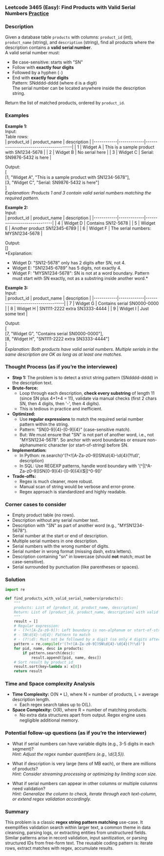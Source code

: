 ### Leetcode 3465 (Easy): Find Products with Valid Serial Numbers [Practice](https://leetcode.com/problems/find-products-with-valid-serial-numbers)

### Description  
Given a database table `products` with columns: `product_id` (int), `product_name` (string), and `description` (string), find all products where the description contains a **valid serial number**.  
A valid serial number must:
- Be case-sensitive: starts with "SN"
- Follow with **exactly four digits**
- Followed by a hyphen (`-`)
- End with **exactly four digits**  
Pattern: SNdddd-dddd (where d is a digit)  
The serial number can be located anywhere inside the description string.

Return the list of matched products, ordered by `product_id`.

### Examples  

**Example 1:**  
Input:  
Table rows:  
| product_id | product_name | description                            |
|------------|-------------|----------------------------------------|
| 1          | Widget A    | This is a sample product with SN1234-5678 |
| 2          | Widget B    | No serial here                           |
| 3          | Widget C    | Serial: SN9876-5432 is here              |

Output:  
[  
  [1, "Widget A", "This is a sample product with SN1234-5678"],  
  [3, "Widget C", "Serial: SN9876-5432 is here"]  
]  
*Explanation: Products 1 and 3 contain valid serial numbers matching the required pattern.*

**Example 2:**  
Input:  
| product_id | product_name | description                  |
|------------|-------------|------------------------------|
| 4          | Widget D    | Contains SN12-5678           |
| 5          | Widget E    | Another product SN12345-6789 |
| 6          | Widget F    | The serial numbers: MYSN1234-5678 |

Output:  
[]  
*Explanation:  
- Widget D: "SN12-5678" only has 2 digits after SN, not 4.  
- Widget E: "SN12345-6789" has 5 digits, not exactly 4.  
- Widget F: "MYSN1234-5678": SN is not at a word boundary. Pattern must start with SN exactly, not as a substring inside another word.*

**Example 3:**  
Input:  
| product_id | product_name | description                        |
|------------|-------------|------------------------------------|
| 7          | Widget G    | Contains serial SN0000-0000        |
| 8          | Widget H    | SN1111-2222 extra SN3333-4444      |
| 9          | Widget I    | Just some text                     |

Output:  
[  
  [7, "Widget G", "Contains serial SN0000-0000"],  
  [8, "Widget H", "SN1111-2222 extra SN3333-4444"]  
]  
*Explanation: Both products have valid serial numbers. Multiple serials in the same description are OK as long as at least one matches.*


### Thought Process (as if you’re the interviewee)  

- **Step 1:** The problem is to detect a strict string pattern (SNdddd-dddd) in the description text.  
- **Brute-force:**  
  - Loop through each description, **check every substring** of length 11 (since SN plus 4+1+4 = 11), validate via manual checks (first 2 chars SN, then 4 digits, then '-', then 4 digits).
  - This is tedious in practice and inefficient.
- **Optimized:**  
  - Use **regular expressions** to match the required serial number pattern within the string.
  - Pattern: "SN[0-9]{4}-[0-9]{4}" (case-sensitive match).
  - But: We must ensure that "SN" is not part of another word, i.e., not "MYSN1234-5678". So anchor with word boundaries or ensure non-alphanumeric character (or start-of-string) before SN.
- **Implementation:**  
  - In Python: re.search(r'(?<![A-Za-z0-9])SN\d{4}-\d{4}(?!\d)', description)
  - In SQL: Use REGEXP patterns, handle word boundary with '(^|[^A-Za-z0-9])SN[0-9]{4}-[0-9]{4}($|[^0-9])'
- **Trade-offs:**  
  - Regex is much cleaner, more robust.
  - Manual scan of string would be verbose and error-prone.
  - Regex approach is standardized and highly readable.

### Corner cases to consider  
- Empty product table (no rows).
- Description without any serial number text.
- Description with "SN" as part of another word (e.g., "MYSN1234-5678").
- Serial number at the start or end of description.
- Multiple serial numbers in one description.
- Serial numbers with the wrong number of digits.
- Serial number in wrong format (missing dash, extra letters).
- Description containing "sn" in lowercase (should **not** match; must be case-sensitive).
- Serial surrounded by punctuation (like parentheses or spaces).

### Solution

```python
import re

def find_products_with_valid_serial_numbers(products):
    """
    products: List of [product_id, product_name, description]
    Return: List of [product_id, product_name, description] with valid serial numbers
    """
    result = []
    # Regular expression:
    # - (?<![A-Za-z0-9]): Left boundary is non-alphanum or start-of-string
    # - SN\d{4}-\d{4}: Pattern to match
    # - (?!\d): Must not be followed by a digit (so only 4 digits after hyphen)
    pattern = re.compile(r'(?<![A-Za-z0-9])SN\d{4}-\d{4}(?!\d)')
    for pid, name, desc in products:
        if pattern.search(desc):
            result.append([pid, name, desc])
    # Sort result by product_id
    result.sort(key=lambda x: x[0])
    return result
```

### Time and Space complexity Analysis  

- **Time Complexity:** O(N \* L), where N = number of products, L = average description length.  
  - Each regex search takes up to O(L).
- **Space Complexity:** O(R), where R = number of matching products.
  - No extra data structures apart from output. Regex engine uses negligible additional memory.

### Potential follow-up questions (as if you’re the interviewer)  

- What if serial numbers can have variable digits (e.g., 3-5 digits in each segment)?  
  *Hint: Adjust the regex number quantifiers (e.g., \d{3,5}).*

- What if description is very large (tens of MB each), or there are millions of products?  
  *Hint: Consider streaming processing or optimizing by limiting scan size.*

- What if serial numbers can appear in other columns or multiple columns need validation?  
  *Hint: Generalize the column to check, iterate through each text-column, or extend regex validation accordingly.*

### Summary
This problem is a classic **regex string pattern matching** use-case. It exemplifies validation search within larger text, a common theme in data cleansing, parsing logs, or extracting entities from unstructured fields. Similar patterns arise in record validation, input sanitization, or parsing structured IDs from free-form text. The reusable coding pattern is: iterate rows, extract matches with regex, accumulate results.